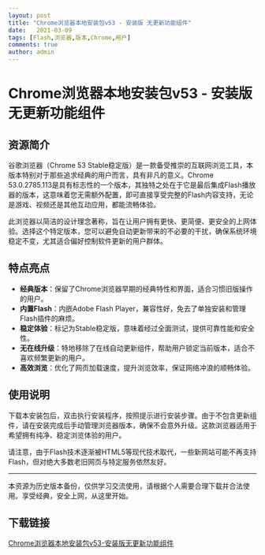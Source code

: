 ```yaml
---
layout: post
title: "Chrome浏览器本地安装包v53 - 安装版 无更新功能组件"
date:   2021-03-09
tags: [Flash,浏览器,版本,Chrome,用户]
comments: true
author: admin
---
```

# Chrome浏览器本地安装包v53 - 安装版 无更新功能组件

## 资源简介

谷歌浏览器（Chrome 53 Stable稳定版）是一款备受推崇的互联网浏览工具，本版本特别对于那些追求经典的用户而言，具有非凡的意义。Chrome 53.0.2785.113是具有标志性的一个版本，其独特之处在于它是最后集成Flash播放器的版本，这意味着您无需额外配置，即可直接享受完整的Flash内容支持，无论是游戏、视频还是其他互动应用，都能流畅体验。

此浏览器以简洁的设计理念著称，旨在让用户拥有更快、更简便、更安全的上网体验。选择这个特定版本，您可以避免自动更新带来的不必要的干扰，确保系统环境稳定不变，尤其适合偏好控制软件更新的用户群体。

## 特点亮点

- **经典版本**：保留了Chrome浏览器早期的经典特性和界面，适合习惯旧版操作的用户。
- **内置Flash**：内嵌Adobe Flash Player，兼容性好，免去了单独安装和管理Flash插件的麻烦。
- **稳定体验**：标记为Stable稳定版，意味着经过全面测试，提供可靠性能和安全性。
- **无在线升级**：特地移除了在线自动更新组件，帮助用户锁定当前版本，适合不喜欢频繁更新的用户。
- **高效浏览**：优化了网页加载速度，提升浏览效率，保证网络冲浪的顺畅体验。

## 使用说明

下载本安装包后，双击执行安装程序，按照提示进行安装步骤。由于不包含更新组件，请在安装完成后手动管理浏览器版本，确保不会意外升级。这款浏览器适用于希望拥有纯净、稳定浏览体验的用户。

请注意，由于Flash技术逐渐被HTML5等现代技术取代，一些新网站可能不再支持Flash，但对绝大多数老旧网页与特定服务依然友好。

---

本资源为历史版本备份，仅供学习交流使用，请根据个人需要合理下载并合法使用。享受经典，安全上网，从这里开始。

## 下载链接

[Chrome浏览器本地安装包v53-安装版无更新功能组件](https://pan.quark.cn/s/c61173606aa1)